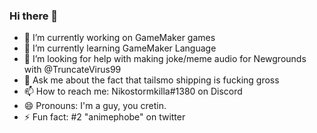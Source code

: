 ### Hi there 👋

- 🔭 I’m currently working on GameMaker games
- 🌱 I’m currently learning GameMaker Language
- 🤔 I’m looking for help with making joke/meme audio for Newgrounds with @TruncateVirus99
- 💬 Ask me about the fact that tailsmo shipping is fucking gross
- 📫 How to reach me: Nikostormkilla#1380 on Discord
- 😄 Pronouns: I'm a guy, you cretin.
- ⚡ Fun fact: #2 "animephobe" on twitter
